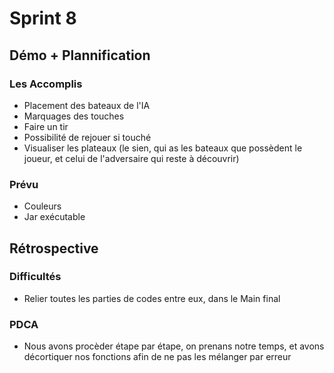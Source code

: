 # Sprint 8

## Démo + Plannification

### Les Accomplis
- Placement des bateaux de l'IA
- Marquages des touches
- Faire un tir
- Possibilité de rejouer si touché
- Visualiser les plateaux (le sien, qui as les bateaux que possèdent le joueur, et celui de l'adversaire qui reste à découvrir)

### Prévu
- Couleurs
- Jar exécutable

## Rétrospective

### Difficultés
* Relier toutes les parties de codes entre eux, dans le Main final 

### PDCA
* Nous avons procèder étape par étape, on prenans notre temps, et avons décortiquer nos fonctions afin de ne pas les mélanger par erreur
